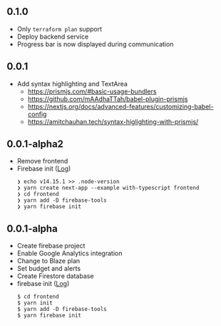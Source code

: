 ## 0.1.0

- Only `terraform plan` support
- Deploy backend service
- Progress bar is now displayed during communication

## 0.0.1

- Add syntax highlighting and TextArea
  - https://prismjs.com/#basic-usage-bundlers
  - https://github.com/mAAdhaTTah/babel-plugin-prismjs
  - https://nextjs.org/docs/advanced-features/customizing-babel-config
  - https://amitchauhan.tech/syntax-higlighting-with-prismjs/

## 0.0.1-alpha2

- Remove frontend
- Firebase init ([Log](https://gist.github.com/yukin01/0f78b62819557e0d542b9649b14cbe75))
  ```
  ❯ echo v14.15.1 >> .node-version
  ❯ yarn create next-app --example with-typescript frontend
  ❯ cd frontend
  ❯ yarn add -D firebase-tools
  ❯ yarn firebase init
  ```

## 0.0.1-alpha

- Create firebase project
- Enable Google Analytics integration
- Change to Blaze plan
- Set budget and alerts
- Create Firestore database
- firebase init ([Log](https://gist.github.com/yukin01/0f78b62819557e0d542b9649b14cbe75/eb6a034b759e9aa056a1598d96be3668d60f3f26))
  ```
  $ cd frontend
  $ yarn init
  $ yarn add -D firebase-tools
  $ yarn firebase init
  ```
